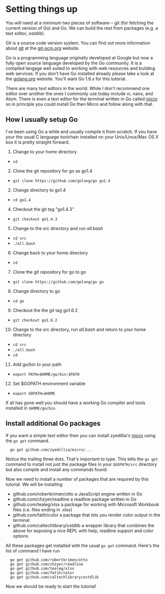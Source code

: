 
# Setting things up

You will need at a minimum two pieces of software-- git (for fetching the current version of Go) and Go. We can build the rest from packages (e.g. a text editor, ostdlib).

Git is a source code version system. You can find out more information about [git](https://git-scm.org) at the [git-scm.org](http://git-scm.org) website. 

Go is a programming language originally developed at Google but now a fully open source language developed by the Go community.  It is a compiled langage well suited to working with web resources and building web services. If you don't have Go installed already please take a look at the [golang.org](http://golang.org) website. You'll want Go 1.6.x for this tutorial.

There are many text editors in the world.  While I don't recommend one editor over another the ones I commonly use today include vi, nano, and Atom. There is even a text editor for the terminal written in Go called [micro](https://github.com/zyedillia/micro) so in principle you could install Go then Micro and follow along with that.

## How I usually setup Go

I've been using Go a while and usually compile it from scratch. If you have your the usual C language toolchain installed on your Unix/Linux/Mac OS X box it is pretty straight forward.

1. Change to your home directory
  + `cd`
2. Clone the git repository for go as go1.4
  + `git clone https://github.com/golang/go go1.4`
2. Change directory to go1.4
  + `cd go1.4`
4. Checkout the git tag "go1.4.3"
  + `git checkout go1.4.3`
5. Change to the src directory and run *all.bash*
  + `cd src`
  + `./all.bash`
6. Change back to your home directory
  + `cd`
7. Clone the git repository for go to go
  + `git clone https://github.com/golang/go go`
8. Change directory to go
  + `cd go`
9. Checkout the the git tag go1.6.2
  + `git checkout go1.6.2`
10. Change to the src directory, run *all.bash* and return to your home directory
  + `cd src`
  + `./all.bash`
  + `cd`
11. Add go/bin to your path
  + `export PATH=$HOME/go/bin:$PATH`
12. Set $GOPATH environment variable
  + `export GOPATH=$HOME`
  
If all has gone well you should have a working Go compiler and tools installed in `$HOME/go/bin`.  

## Install additional Go packages

If you want a simple text editor then you can install zyedillia's [micro](https://github.com/zyedillia/micro) using the `go get` command.

```
  go get github.com/zyedillia/micro/...
```

Notice the trailing three dots. That's important to type. This tells the `go get` command to install not just the package files in your `$GOPATH/src` directory but also compile and install any commands found.

Now we need to install a number of packages that are required by this tutorial. We will be installing

+ github.com/robertkrimen/otto a JavaScript engine written in Go
+ github.com/chzyer/readline a readline package written in Go
+ github.com/tealeg/xlsx a package for working with Microsoft Workbook files (i.e. files ending in .xlsx)
+ github.com/fatih/color a package that lets you render color output in the terminal
+ github.com/caltechlibrary/ostdlib a wrapper library that combines the above for exposing a nice REPL with help, readline support and color options

All these packages get installed with the usual `go get` command.  Here's the list of command I have run

```shell
  go get github.com/robertkrimen/otto
  go get github.com/chzyer/readline
  go get github.com/tealeg/xlsx
  go get github.com/fatih/color
  go get github.com/caltechlibrary/ostdlib
```

Now we should be ready to start the tutorial!

